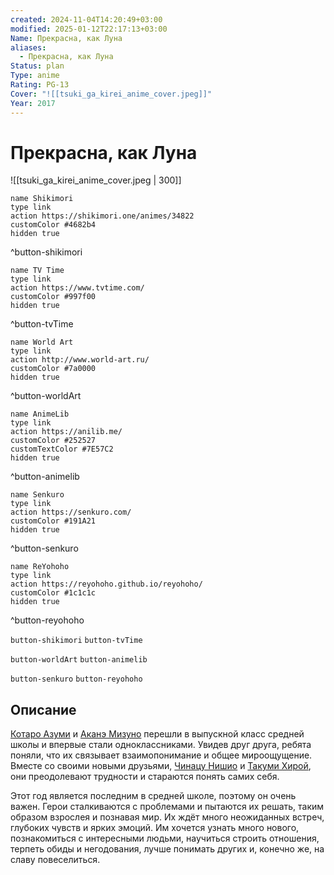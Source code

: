 ```yaml
---
created: 2024-11-04T14:20:49+03:00
modified: 2025-01-12T22:17:13+03:00
Name: Прекрасна, как Луна
aliases:
  - Прекрасна, как Луна
Status: plan
Type: anime
Rating: PG-13
Cover: "![[tsuki_ga_kirei_anime_cover.jpeg]]"
Year: 2017
---
```


# Прекрасна, как Луна

![[tsuki_ga_kirei_anime_cover.jpeg | 300]]

```button
name Shikimori
type link
action https://shikimori.one/animes/34822
customColor #4682b4
hidden true
```
^button-shikimori

```button
name TV Time
type link
action https://www.tvtime.com/
customColor #997f00
hidden true
```
^button-tvTime

```button
name World Art
type link
action http://www.world-art.ru/
customColor #7a0000
hidden true
```
^button-worldArt

```button
name AnimeLib
type link
action https://anilib.me/
customColor #252527
customTextColor #7E57C2
hidden true
```
^button-animelib

```button
name Senkuro
type link
action https://senkuro.com/
customColor #191A21
hidden true
```
^button-senkuro

```button
name ReYohoho
type link
action https://reyohoho.github.io/reyohoho/
customColor #1c1c1c
hidden true
```
^button-reyohoho

`button-shikimori` `button-tvTime`

`button-worldArt` `button-animelib`

`button-senkuro` `button-reyohoho`

## Описание

[Котаро Азуми](https://shikimori.one/characters/148762-kotarou-azumi) и [Аканэ Мизуно](https://shikimori.one/characters/148763-akane-mizuno) перешли в выпускной класс средней школы и впервые стали одноклассниками. Увидев друг друга, ребята поняли, что их связывает взаимопонимание и общее мироощущение. Вместе со своими новыми друзьями, [Чинацу Нишио](https://shikimori.one/characters/148765-chinatsu-nishio) и [Такуми Хирой](https://shikimori.one/characters/148764-takumi-hira), они преодолевают трудности и стараются понять самих себя.

Этот год является последним в средней школе, поэтому он очень важен. Герои сталкиваются с проблемами и пытаются их решать, таким образом взрослея и познавая мир. Их ждёт много неожиданных встреч, глубоких чувств и ярких эмоций. Им хочется узнать много нового, познакомиться с интересными людьми, научиться строить отношения, терпеть обиды и негодования, лучше понимать других и, конечно же, на славу повеселиться.
